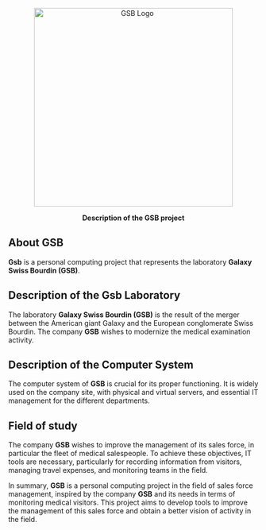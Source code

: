 <p align="center">
  <a href="https://laravel.com" target="_blank">
    <img src="https://raw.githubusercontent.com/laravel/art/master/logo-lockup/5%20SVG/2%20CMYK/1%20Full%20Color/laravel-logolockup-cmyk-red.svg" width="400" alt="GSB Logo">
  </a>
</p>

<p align="center">
  <strong>Description of the GSB project</strong>
</p>

## About GSB

**Gsb** is a personal computing project that represents the laboratory **Galaxy Swiss Bourdin (GSB)**.

## Description of the Gsb Laboratory

The laboratory **Galaxy Swiss Bourdin (GSB)** is the result of the merger between the American giant Galaxy and the European conglomerate Swiss Bourdin. The company **GSB** wishes to modernize the medical examination activity.

## Description of the Computer System

The computer system of **GSB** is crucial for its proper functioning. It is widely used on the company site, with physical and virtual servers, and essential IT management for the different departments.

## Field of study

The company **GSB** wishes to improve the management of its sales force, in particular the fleet of medical salespeople. To achieve these objectives, IT tools are necessary, particularly for recording information from visitors, managing travel expenses, and monitoring teams in the field.

In summary, **GSB** is a personal computing project in the field of sales force management, inspired by the company **GSB** and its needs in terms of monitoring medical visitors. This project aims to develop tools to improve the management of this sales force and obtain a better vision of activity in the field.
